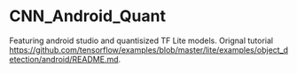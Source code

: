 # CNN_Android_Quant

Featuring android studio and quantisized TF Lite models. Orignal tutorial https://github.com/tensorflow/examples/blob/master/lite/examples/object_detection/android/README.md. 
